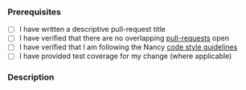 ### Prerequisites

- [ ] I have written a descriptive pull-request title
- [ ] I have verified that there are no overlapping [pull-requests](https://github.com/NancyFx/Nancy.Serialization.ServiceStack/pulls) open
- [ ] I have verified that I am following the Nancy [code style guidelines](https://github.com/NancyFx/Nancy/blob/45238076ad0b7f6ecabd6bae8469e30458d02efe/CONTRIBUTING.md#style-guidelines)
- [ ] I have provided test coverage for my change (where applicable)

### Description
<!-- A description of the changes proposed in the pull-request -->

<!-- Thanks for contributing to Nancy! -->
